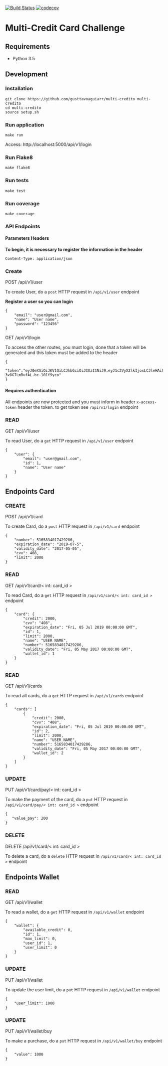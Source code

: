 [![Build Status](https://travis-ci.org/gusttavoaguiarr/multi-credito.svg?branch=master)](https://travis-ci.org/gusttavoaguiarr/multi-credito)       [![codecov](https://codecov.io/gh/gusttavoaguiarr/multi-credito/branch/master/graph/badge.svg)](https://codecov.io/gh/gusttavoaguiarr/multi-credito)

# Multi-Credit Card Challenge

## Requirements
* Python 3.5

## Development

### Installation

```
git clone https://github.com/gusttavoaguiarr/multi-credito multi-credito
cd multi-credito
source setup.sh
```

### Run application
```
make run
```

Access: http://localhost:5000/api/v1/login

### Run Flake8
```
make flake8
```

### Run tests
```
make test
```

### Run coverage
```
make coverage
```

### API Endpoints

#### Parameters Headers

**To begin, it is necessary to register the information in the header**

```
Content-Type: application/json
```

### Create
POST /api/v1/user

To create User, do a `post` HTTP request in `/api/v1/user` endpoint

**Register a user so you can login**

```
{
    "email": "user@gmail.com",
    "name": "User name",
    "password": "123456"
}
```

GET /api/v1/login

To access the other routes, you must login, done that a token will be generated and this token must be added to the header

```
{
    "token":"eyJ0eXAiOiJKV1QiLCJhbGciOiJIUzI1NiJ9.eyJ1c2VyX2lkIjoxLCJleHAiOjE1MDk0MTczNDZ9.BbgOxJSVYEyRx1BnE8-3v8G7LmBufAL-bc-10lY9yco"
}
```

#### Requires authentication

All endpoints are now protected and you must inform in header `x-access-token` header the token. to get token see `/api/v1/login` endpoint

### READ
GET /api/v1/user

To read User, do a `get` HTTP request in `/api/v1/user` endpoint

```
{
    "user": {
        "email": "user@gmail.com",
        "id": 1,
        "name": "User name"
    }
}
```
## Endpoints Card

### CREATE
POST /api/v1/card

To create Card, do a `post` HTTP request in `/api/v1/card` endpoint

```
{
    "number": 5165834017429286,
    "expiration_date": "2019-07-5",
    "validity_date": "2017-05-05",
    "cvv": 408,
    "limit": 2000
}
```

### READ
GET /api/v1/card/< int: card_id >

To read Card, do a `get` HTTP request in `/api/v1/card/< int: card_id >` endpoint

```
{
    "card": {
        "credit": 2000,
        "cvv": "408",
        "expiration_date": "Fri, 05 Jul 2019 00:00:00 GMT",
        "id": 1,
        "limit": 2000,
        "name": "USER NAME",
        "number": 5165834017429286,
        "validity_date": "Fri, 05 May 2017 00:00:00 GMT",
        "wallet_id": 1
    }
}
```

### READ
GET /api/v1/cards

To read all cards, do a `get` HTTP request in `/api/v1/cards` endpoint

```
{
    "cards": [
        {
            "credit": 2000,
            "cvv": "408",
            "expiration_date": "Fri, 05 Jul 2019 00:00:00 GMT",
            "id": 2,
            "limit": 2000,
            "name": "USER NAME",
            "number": 5165834017429286,
            "validity_date": "Fri, 05 May 2017 00:00:00 GMT",
            "wallet_id": 2
        }
    ]
}
```

### UPDATE
PUT /api/v1/card/pay/< int: card_id >

To make the payment of the card, do a `put` HTTP request in `/api/v1/card/pay/< int: card_id >` endpoint

```
{
   "value_pay": 200
}
```

### DELETE
DELETE /api/v1/card/< int: card_id >

To delete a card, do a `delete` HTTP request in `/api/v1/card/< int: card_id >` endpoint

## Endpoints Wallet

### READ
GET /api/v1/wallet

To read a wallet, do a `get` HTTP request in `/api/v1/wallet` endpoint

```
{
    "wallet": {
        "available_credit": 0,
        "id": 1,
        "max_limit": 0,
        "user_id": 1,
        "user_limit": 0
    }
}
```

### UPDATE
PUT /api/v1/wallet

To update the user limit, do a `put` HTTP request in `/api/v1/wallet` endpoint

```
{
    "user_limit": 1000
}
```

### UPDATE
PUT /api/v1/wallet/buy

To make a purchase, do a `put` HTTP request in `/api/v1/wallet/buy` endpoint

```
{
    "value": 1000
}
```
